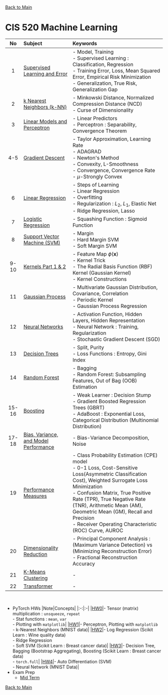[Back to Main](../../README.md)

# CIS 520 Machine Learning

|No|Subject|Keywords|
|:-:|:-|:-|
| 1|[Supervised Learning and Error](notes/01.md)|- Model, Training <br> - Supervised Learning : Classification, Regression <br> - Training Error, Loss, Mean Squared Error, Empirical Risk Minimization <br> - Generalization, True Risk, Generalization Gap|
| 2|[k Nearest Neighbors (k-NN)](notes/02.md)|- Minkowski Distance, Normalized Compression Distance (NCD) <br> - Curse of Dimensionality|
| 3|[Linear Models and Perceptron](notes/03.md)|- Linear Predictors <br> - Perceptron : Separability, Convergence Theorem|
| 4-5|[Gradient Descent](notes/04.md)|- Taylor Approximation, Learning Rate <br> - ADAGRAD <br> - Newton's Method <br> - Convexity, L-Smoothness <br> - Convergence, Convergence Rate <br> - $`\mu`$-Strongly Convex|
| 6|[Linear Regression](notes/06.md)|- Steps of Learning <br> - Linear Regression <br> - Overfitting <br> - Regularization : $`L_2`$, $`L_1`$, Elastic Net <br> - Ridge Regression, Lasso|
| 7|[Logistic Regression](notes/07.md)|- Squashing Function : Sigmoid Function|
| 8|[Support Vector Machine (SVM)](notes/08.md)|- Margin <br> - Hard Margin SVM <br> - Soft Margin SVM|
|9-10|[Kernels Part 1 & 2](notes/09.md)|- Feature Map $`\phi(\mathbf{x})`$ <br> - Kernel Trick <br> - The Radial Basis Function (RBF) Kernel (Gaussian Kernel) <br> - Kernel Constructions|
|11|[Gaussian Process](notes/11.md)|- Multivariate Gaussian Distribution, Covariance, Correlation <br> - Periodic Kernel <br> - Gaussian Process Regression|
|12|[Neural Networks](notes/12.md)|- Activation Function, Hidden Layers, Hidden Representation <br> - Neural Network : Training, Regularization <br> - Stochastic Gradient Descent (SGD)|
|13|[Decision Trees](notes/13.md)|- Split, Purity <br> - Loss Functions : Entropy, Gini Index|
|14|[Random Forest](notes/14.md)|- Bagging <br> - Random Forest: Subsampling Features, Out of Bag (OOB) Estimation|
|15-16|[Boosting](notes/15.md)|- Weak Learner : Decision Stump <br> - Gradient Boosted Regression Trees (GBRT) <br> - AdaBoost : Exponential Loss, Categorical Distribution (Multinomial Distribution)|
|17-18|[Bias, Variance, and Model Performance](notes/17.md)|- Bias-Variance Decomposition, Noise|
|19|[Performance Measures](notes/19.md)|- Class Probability Estimation (CPE) model <br> - 0-1 Loss, Cost-Sensitive Loss(Asymmetric Classification Cost), Weighted Surrogate Loss Minimization <br> - Confusion Matrix, True Positive Rate (TPR), True Negative Rate (TNR), Arithmetic Mean (AM), Geometric Mean (GM), Recall and Precision<br> - Receiver Operating Characteristic (ROC) Curve, AUROC|
|20|[Dimensionality Reduction](notes/20.md)|- Principal Component Analysis : (Maximum Variance Detection) vs (Minimizing Reconstruction Error) <br>- Fractional Reconstruction Accuracy|
|21|[K-Means Clustering](notes/21.md)|- |
|22|[Transformer](notes/22.md)|- |




<br>

- PyTorch HWs
  |Note|Concepts|
  |:-:|:-|
  |[HW0](hw/00/CIS5200%20HW0%20Revisited.ipynb)|- Tensor (matrix) multiplication : `unsqueeze`, `repeat` <br> - Stat functions : `mean`, `var` <br> - Plotting with `matplotlib`|
  |[HW1](hw/01/CIS5200%20HW1%20Revisited.ipynb)|- Perceptron, Plotting with `matplotlib` <br> - k-Nearest Neighbors (MNIST data)|
  |[HW2](hw/02/CIS5200_HW2Revisited.ipynb)|- Log Regression (Scikit Learn : Wine quality data) <br> - Ridge Regression <br> - Soft SVM (Scikit Learn : Breast cancer data)|
  |[HW3](hw/03/CIS5200_HW3_Revisited.ipynb)|- Decision Tree, Bagging (Bootstrap Aggregating), Boosting (Scikit Learn : Breast cancer data) <br> - `torch.full`|
  |[HW4](hw/04/CIS5200_HW4_Revisited.ipynb)|- Auto Differentiation (SVM) <br> - Neural Network (MNIST Data)|
- Exam Prep
  - [Mid Term](exam_prep/mid_term.md)



[Back to Main](../../README.md)